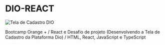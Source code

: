 # DIO-REACT

![Tela de Cadastro DIO](https://user-images.githubusercontent.com/116196987/205456492-1552cc5e-d02d-4772-a438-e87b245f315c.jpg)

Bootcamp Orange + /
React e Desafio de projeto (Desenvolvendo a Tela de Cadastro da Plataforma Dio) /
HTML, React, JavaScript e TypeScript
